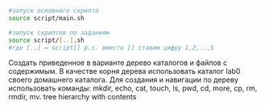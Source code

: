 ```sh
#запуск основного скрипта
source script/main.sh
```
```sh
#запуск скриптов по заданиям
source script/[..].sh
#где [..] = script[] p.s. вместо [] ставим цифру 1,2,..,5
```
Создать приведенное в варианте дерево каталогов и файлов с содержимым. В качестве корня дерева использовать каталог lab0 своего домашнего каталога. Для создания и навигации по дереву использовать команды: mkdir, echo, cat, touch, ls, pwd, cd, more, cp, rm, rmdir, mv.
tree hierarchy with contents
